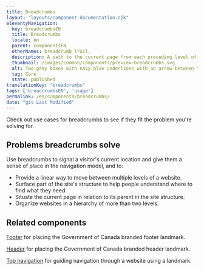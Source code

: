 ```yaml
---
title: Breadcrumbs
layout: "layouts/component-documentation.njk"
eleventyNavigation:
  key: breadcrumbsEN
  title: Breadcrumbs
  locale: en
  parent: componentsEN
  otherNames: breadcrumb trail.
  description: A path to the current page from each preceding level of the site's hierarchy.
  thumbnail: /images/common/components/preview-breadcrumbs.svg
  alt: Two gray boxes with navy blue underlines with an arrow between them. These boxes represent breadcrumb links.
  tag: Core
  state: published
translationKey: "breadcrumbs"
tags: ['breadcrumbsEN', 'usage']
permalink: /en/components/breadcrumbs/
date: "git Last Modified"
---
```


Check out use cases for breadcrumbs to see if they fit the problem you're solving for.

## Problems breadcrumbs solve

Use breadcrumbs to signal a visitor's current location and give them a sense of place in the  navigation model, and to:

- Provide a linear way to move between multiple levels of a website.
- Surface part of the site's structure to help people understand where to find what they need.
- Situate the current page in relation to its parent in the site structure.
- Organize websites in a hierarchy of more than two levels.

<article class="bg-full-width bg-primary text-light pt-500 pb-400 my-500">
  <h2 class="mt-0 mb-400">Related components</h2>

  <a href="{{ links.footer }}" class="link-light">Footer</a> for placing the Government of Canada branded footer landmark.

  <a href="{{ links.header }}" class="link-light">Header</a> for placing the Government of Canada branded header landmark.

  <a href="{{ links.topNav }}" class="link-light">Top navigation</a> for guiding navigation through a website using a landmark.
</article>
